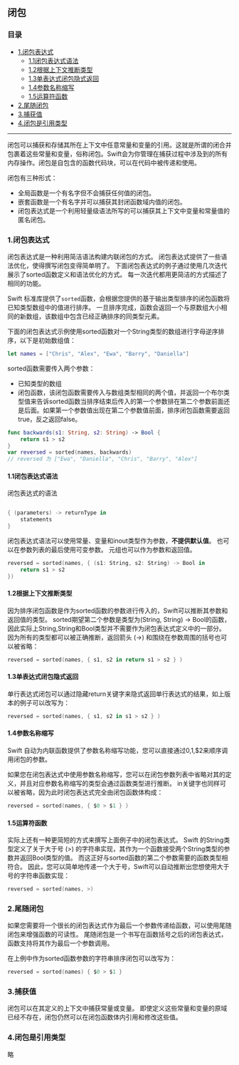 ## 闭包


### 目录

* [1.闭包表达式](#1.闭包表达式)
	* [1.1闭包表达式语法](#1.1闭包表达式语法)
	* [1.2根据上下文推断类型](#1.2根据上下文推断类型)
	* [1.3单表达式闭包隐式返回](#1.3单表达式闭包隐式返回)
	* [1.4参数名称缩写](#1.4参数名称缩写)
	* [1.5运算符函数](#1.5运算符函数)
* [2.尾随闭包](#2.尾随闭包)
* [3.捕获值](#3.捕获值)
* [4.闭包是引用类型](#4.闭包是引用类型)

------------------------------------------------------------


闭包可以捕获和存储其所在上下文中任意常量和变量的引用。这就是所谓的闭合并包裹着这些常量和变量，俗称闭包。Swift会为你管理在捕获过程中涉及到的所有内存操作。闭包是自包含的函数代码块，可以在代码中被传递和使用。

闭包有三种形式：

* 全局函数是一个有名字但不会捕获任何值的闭包。
* 嵌套函数是一个有名字并可以捕获其封闭函数域内值的闭包。
* 闭包表达式是一个利用轻量级语法所写的可以捕获其上下文中变量和常量值的匿名闭包。

<h3 id="1.闭包表达式">1.闭包表达式</h3>

闭包表达式是一种利用简洁语法构建内联闭包的方式。 闭包表达式提供了一些语法优化，使得撰写闭包变得简单明了。 下面闭包表达式的例子通过使用几次迭代展示了sorted函数定义和语法优化的方式。 每一次迭代都用更简洁的方式描述了相同的功能。

Swift 标准库提供了`sorted`函数，会根据您提供的基于输出类型排序的闭包函数将已知类型数组中的值进行排序。 一旦排序完成，函数会返回一个与原数组大小相同的新数组，该数组中包含已经正确排序的同类型元素。

下面的闭包表达式示例使用sorted函数对一个String类型的数组进行字母逆序排序，以下是初始数组值：


```swift
let names = ["Chris", "Alex", "Ewa", "Barry", "Daniella"]
```
sorted函数需要传入两个参数：

* 已知类型的数组
* 闭包函数，该闭包函数需要传入与数组类型相同的两个值，并返回一个布尔类型值来告诉sorted函数当排序结束后传入的第一个参数排在第二个参数前面还是后面。如果第一个参数值出现在第二个参数值前面，排序闭包函数需要返回true，反之返回false。

```swift
func backwards(s1: String, s2: String) -> Bool {
    return s1 > s2
}
var reversed = sorted(names, backwards)
// reversed 为 ["Ewa", "Daniella", "Chris", "Barry", "Alex"]

```

<h4 id="1.1闭包表达式">1.1闭包表达式语法</h4>

闭包表达式的语法

```swift

{ (parameters) -> returnType in
    statements
}

```

闭包表达式语法可以使用常量、变量和inout类型作为参数，**不提供默认值**。 也可以在参数列表的最后使用可变参数。 元组也可以作为参数和返回值。

```swift
reversed = sorted(names, { (s1: String, s2: String) -> Bool in
    return s1 > s2
})

```

<h4 id="1.2根据上下文推断类型">1.2根据上下文推断类型</h4>

因为排序闭包函数是作为sorted函数的参数进行传入的，Swift可以推断其参数和返回值的类型。 sorted期望第二个参数是类型为(String, String) -> Bool的函数，因此实际上String,String和Bool类型并不需要作为闭包表达式定义中的一部分。 因为所有的类型都可以被正确推断，返回箭头 (->) 和围绕在参数周围的括号也可以被省略：

```swift
reversed = sorted(names, { s1, s2 in return s1 > s2 } )

```

<h4 id="1.3单表达式闭包隐式返回">1.3单表达式闭包隐式返回</h4>

单行表达式闭包可以通过隐藏return关键字来隐式返回单行表达式的结果，如上版本的例子可以改写为：

```swift
reversed = sorted(names, { s1, s2 in s1 > s2 } )
```

<h4 id="1.4参数名称缩写">1.4参数名称缩写</h4>

Swift 自动为内联函数提供了参数名称缩写功能，您可以直接通过$0,$1,$2来顺序调用闭包的参数。

如果您在闭包表达式中使用参数名称缩写，您可以在闭包参数列表中省略对其的定义，并且对应参数名称缩写的类型会通过函数类型进行推断。 in关键字也同样可以被省略，因为此时闭包表达式完全由闭包函数体构成：

```swift
reversed = sorted(names, { $0 > $1 } )
```

<h4 id="1.5运算符函数">1.5运算符函数</h4>

实际上还有一种更简短的方式来撰写上面例子中的闭包表达式。 Swift 的String类型定义了关于大于号 (>) 的字符串实现，其作为一个函数接受两个String类型的参数并返回Bool类型的值。 而这正好与sorted函数的第二个参数需要的函数类型相符合。 因此，您可以简单地传递一个大于号，Swift可以自动推断出您想使用大于号的字符串函数实现：

```swift
reversed = sorted(names, >)
```

<h3 id="2.尾随闭包">2.尾随闭包</h3>

如果您需要将一个很长的闭包表达式作为最后一个参数传递给函数，可以使用尾随闭包来增强函数的可读性。 尾随闭包是一个书写在函数括号之后的闭包表达式，函数支持将其作为最后一个参数调用。

在上例中作为sorted函数参数的字符串排序闭包可以改写为：

```swift
reversed = sorted(names) { $0 > $1 }

```

<h3 id="3.捕获值">3.捕获值</h3>

闭包可以在其定义的上下文中捕获常量或变量。 即使定义这些常量和变量的原域已经不存在，闭包仍然可以在闭包函数体内引用和修改这些值。


<h3 id="4.闭包是引用类型">4.闭包是引用类型</h3>

略




